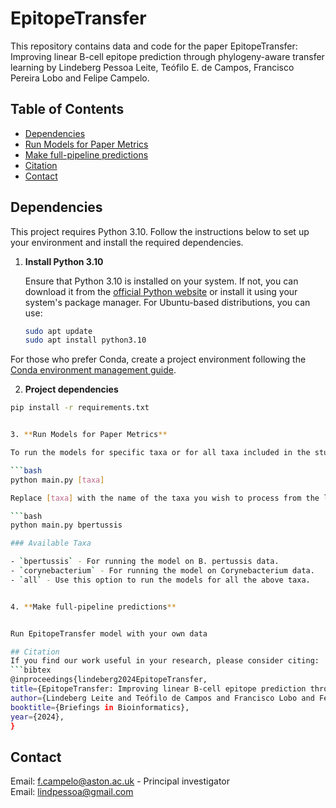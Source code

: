 # EpitopeTransfer

This repository contains data and code for the paper EpitopeTransfer: Improving linear B-cell epitope prediction through phylogeny-aware transfer learning by Lindeberg Pessoa Leite, Teófilo E. de Campos, Francisco Pereira Lobo and Felipe Campelo.

## Table of Contents
- [Dependencies](#dependencies)
- [Run Models for Paper Metrics](#run-models-for-paper-metrics)
- [Make full-pipeline predictions](#make-full-pipeline-predictions)
- [Citation](#citation)
- [Contact](#contact)

## Dependencies

This project requires Python 3.10. Follow the instructions below to set up your environment and install the required dependencies.


1. **Install Python 3.10**

   Ensure that Python 3.10 is installed on your system. If not, you can download it from the [official Python website](https://www.python.org/downloads/release/python-3100/) or install it using your system's package manager. For Ubuntu-based distributions, you can use:

   ```bash
   sudo apt update
   sudo apt install python3.10

For those who prefer Conda, create a project environment following the [Conda environment management guide](https://conda.io/projects/conda/en/latest/user-guide/tasks/manage-environments.html).

2. **Project dependencies**

  ```bash
  pip install -r requirements.txt


3. **Run Models for Paper Metrics**

To run the models for specific taxa or for all taxa included in the study, use the following command format in the terminal:

```bash
python main.py [taxa]

Replace [taxa] with the name of the taxa you wish to process from the list below, or use all to process all available taxa. Example:

```bash
python main.py bpertussis

### Available Taxa

- `bpertussis` - For running the model on B. pertussis data.
- `corynebacterium` - For running the model on Corynebacterium data.
- `all` - Use this option to run the models for all the above taxa.


4. **Make full-pipeline predictions**


Run EpitopeTransfer model with your own data

## Citation
If you find our work useful in your research, please consider citing:
```bibtex
@inproceedings{lindeberg2024EpitopeTransfer,
  title={EpitopeTransfer: Improving linear B-cell epitope prediction through phylogeny-aware transfer learning},
  author={Lindeberg Leite and Teófilo de Campos and Francisco Lobo and Felipe Campelo},
  booktitle={Briefings in Bioinformatics},
  year={2024},
}
````
## Contact
Email: [f.campelo@aston.ac.uk](mailto:f.campelo@aston.ac.uk) - Principal investigator <br>
Email: [lindpessoa@gmail.com](mailto:lindpessoa@gmail.com)
